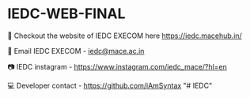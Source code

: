 # IEDC-WEB-FINAL
🔗 Checkout the website of IEDC EXECOM here  https://iedc.macehub.in/

📧 Email IEDC EXECOM - iedc@mace.ac.in

📷 IEDC instagram - https://www.instagram.com/iedc_mace/?hl=en

💻 Developer contact - https://github.com/iAmSyntax
"# IEDC" 
